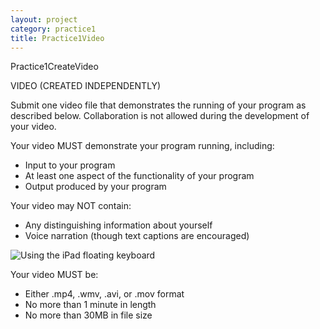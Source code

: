 ```yaml
---
layout: project
category: practice1
title: Practice1Video
---
```

Practice1CreateVideo

VIDEO (CREATED INDEPENDENTLY)

Submit one video file that demonstrates the running of your program as described below. Collaboration is not allowed during the development of your video.

Your video MUST demonstrate your program running, including:

*   Input to your program
*   At least one aspect of the functionality of your program
*   Output produced by your program

Your video may NOT contain:

*   Any distinguishing information about yourself
*   Voice narration (though text captions are encouraged)

![Using the iPad floating keyboard](/apcsp\practice\ipadFloatingKeyboard.gif)

Your video MUST be:

*   Either .mp4, .wmv, .avi, or .mov format
*   No more than 1 minute in length
*   No more than 30MB in file size
